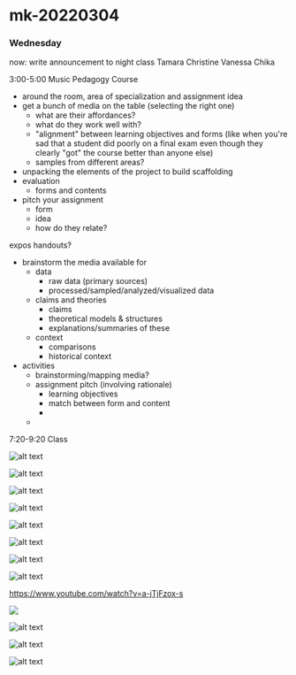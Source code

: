 # mk-20220304



### Wednesday
now: write announcement to night class
Tamara
Christine
Vanessa
Chika

3:00-5:00 Music Pedagogy Course

* around the room, area of specialization and assignment idea
* get a bunch of media on the table (selecting the right one)
    * what are their affordances?
    * what do they work well with?
    * "alignment" between learning objectives and forms (like when you're sad that a student did poorly on a final exam even though they clearly "got" the course better than anyone else)
    * samples from different areas?
* unpacking the elements of the project to build scaffolding
* evaluation
    * forms and contents
* pitch your assignment
    * form
    * idea
    * how do they relate?

expos handouts?
* brainstorm the media available for
    * data 
        * raw data (primary sources)
        * processed/sampled/analyzed/visualized data
    * claims and theories
        * claims
        * theoretical models & structures
        * explanations/summaries of these
    * context
        * comparisons
        * historical context
* activities
    * brainstorming/mapping media?
    * assignment pitch (involving rationale)
        * learning objectives
        * match between form and content
        * 
    * 
7:20-9:20 Class


![alt text](https://files.slack.com/files-pri/T0HTW3H0V-F034VRQTNFN/blender-start-001.jpg?pub_secret=7beaf19c59)

![alt text](https://files.slack.com/files-pri/T0HTW3H0V-F034NFN4XRC/ck-transmedia-storytelling.jpg?pub_secret=1f2007b698)

![alt text](https://files.slack.com/files-pri/T0HTW3H0V-F034NFM5SK0/mk-cards-gif_202.gif?pub_secret=1f779b7934)

![alt text](https://files.slack.com/files-pri/T0HTW3H0V-F0357P9BVUH/conrad-space_300.gif?pub_secret=525c40f400)

![alt text](https://files.slack.com/files-pri/T0HTW3H0V-F034V5JLEJF/gif-1_300.gif?pub_secret=723b84252c)

![alt text](https://files.slack.com/files-pri/T0HTW3H0V-F034Z0VQBN2/3-horizontal-together_540.gif?pub_secret=6a8aab0da6)

![alt text](https://files.slack.com/files-pri/T0HTW3H0V-F0355KXRN4B/three-vertical-split-square_300.gif?pub_secret=21f0ab98c9)

![alt text](https://files.slack.com/files-pri/T0HTW3H0V-F0366CH3N9E/gif-1_540.gif?pub_secret=0934a8c66d)


https://www.youtube.com/watch?v=a-jTjFzox-s

![](https://cdn.vox-cdn.com/thumbor/Zwr_JMY_sXyufEFtPY0q0AdiyUI=/0x0:1920x870/1820x1213/filters:focal(807x282:1113x588):format(webp)/cdn.vox-cdn.com/uploads/chorus_image/image/70566503/Fallout76_2022_General_Roadmap_1920x870_01.0.jpg)


![alt text](https://files.slack.com/files-pri/T0HTW3H0V-F035TPXTJTE/exploded-lenses_540.gif?pub_secret=390397b286)

![alt text](https://files.slack.com/files-pri/T0HTW3H0V-F035AK30VC7/gender-neutral-human-icon-2.png?pub_secret=d603dc7d07)

![alt text](https://files.slack.com/files-pri/T0HTW3H0V-F035J8TFKF0/gender-non-specific-people-icons-concept.png?pub_secret=bd1d60da30)
